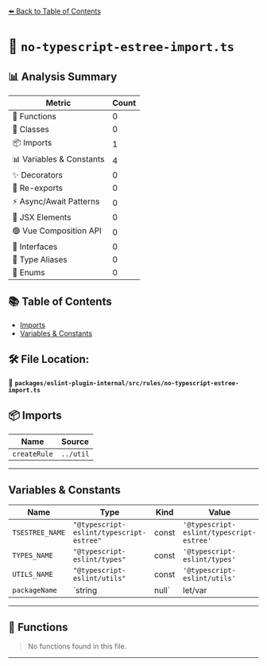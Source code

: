 [⬅️ Back to Table of Contents](../../../../index.md)

# 📄 `no-typescript-estree-import.ts`

## 📊 Analysis Summary

| Metric | Count |
|--------|-------|
| 🔧 Functions | 0 |
| 🧱 Classes | 0 |
| 📦 Imports | 1 |
| 📊 Variables & Constants | 4 |
| ✨ Decorators | 0 |
| 🔄 Re-exports | 0 |
| ⚡ Async/Await Patterns | 0 |
| 💠 JSX Elements | 0 |
| 🟢 Vue Composition API | 0 |
| 📐 Interfaces | 0 |
| 📑 Type Aliases | 0 |
| 🎯 Enums | 0 |

## 📚 Table of Contents

- [Imports](#imports)
- [Variables & Constants](#variables-constants)

## 🛠️ File Location:
📂 **`packages/eslint-plugin-internal/src/rules/no-typescript-estree-import.ts`**

## 📦 Imports

| Name | Source |
|------|--------|
| `createRule` | `../util` |


---

## Variables & Constants

| Name | Type | Kind | Value | Exported |
|------|------|------|-------|----------|
| `TSESTREE_NAME` | `"@typescript-eslint/typescript-estree"` | const | `'@typescript-eslint/typescript-estree'` | ✗ |
| `TYPES_NAME` | `"@typescript-eslint/types"` | const | `'@typescript-eslint/types'` | ✗ |
| `UTILS_NAME` | `"@typescript-eslint/utils"` | const | `'@typescript-eslint/utils'` | ✗ |
| `packageName` | `string | null` | let/var | `null` | ✗ |


---

## 🔧 Functions

> No functions found in this file.


---